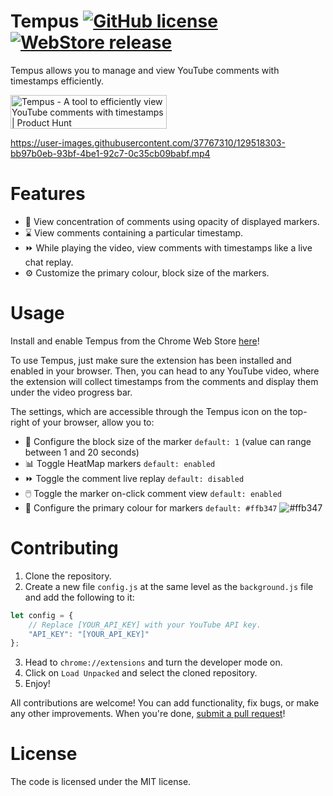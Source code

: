 Tempus  [![GitHub license](https://img.shields.io/badge/license-MIT-blue)](https://github.com/knightron0/tempus/blob/main/LICENSE) [![WebStore release](https://img.shields.io/badge/install-here-brightgreen)](https://chrome.google.com/webstore/detail/tempus/bpdhbpeecmmglmkjfmigehaebpndmceh)
===============

Tempus allows you to manage and view YouTube comments with timestamps efficiently.

<a href="https://www.producthunt.com/posts/tempus-3?utm_source=badge-featured&utm_medium=badge&utm_souce=badge-tempus-3" target="_blank"><img src="https://api.producthunt.com/widgets/embed-image/v1/featured.svg?post_id=309266&theme=dark" alt="Tempus - A tool to efficiently view YouTube comments with timestamps | Product Hunt" style="width: 250px; height: 54px;" width="250" height="54" /></a>

https://user-images.githubusercontent.com/37767310/129518303-bb97b0eb-93bf-4be1-92c7-0c35cb09babf.mp4


# Features 
- 🔖 View concentration of comments using opacity of displayed markers.
- ⌛ View comments containing a particular timestamp.
- ⏩ While playing the video, view comments with timestamps like a live chat replay.
- ⚙️ Customize the primary colour, block size of the markers.
 
# Usage 
Install and enable Tempus from the Chrome Web Store [here](https://chrome.google.com/webstore/detail/tempus/bpdhbpeecmmglmkjfmigehaebpndmceh)! 

To use Tempus, just make sure the extension has been installed and enabled in your browser. Then, you can head to any YouTube video, where the extension will collect timestamps from the comments and display them under the video progress bar. 

The settings, which are accessible through the Tempus icon on the top-right of your browser, allow you to:
- 📏 Configure the block size of the marker `default: 1` (value can range between 1 and 20 seconds)
- 📊 Toggle HeatMap markers `default: enabled`
- ⏩ Toggle the comment live replay `default: disabled`
- 🖱️ Toggle the marker on-click comment view `default: enabled`
- 🎨 Configure the primary colour for markers `default: #ffb347` ![#ffb347](https://via.placeholder.com/15/ffb347/000000?text=+)

# Contributing 
1. Clone the repository. 
2. Create a new file ```config.js``` at the same level as the ```background.js``` file and add the following to it: 
```js
let config = {
    // Replace [YOUR_API_KEY] with your YouTube API key.
    "API_KEY": "[YOUR_API_KEY]"
};
```
3. Head to ```chrome://extensions``` and turn the developer mode on.
4. Click on ```Load Unpacked``` and select the cloned repository. 
5. Enjoy!

All contributions are welcome! You can add functionality, fix bugs, or make any other improvements. When you're done, [submit a pull request](https://github.com/knightron0/tempus/pulls)!

# License
The code is licensed under the MIT license.
